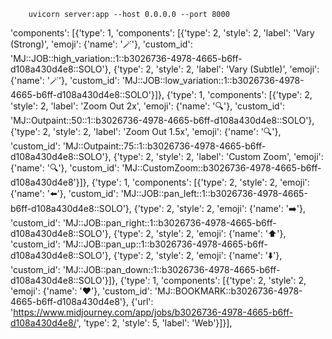 ```
    uvicorn server:app --host 0.0.0.0 --port 8000
```


'components': [{'type': 1, 'components': [{'type': 2, 'style': 2, 'label': 'Vary (Strong)', 'emoji': {'name': '🪄'}, 'custom_id': 'MJ::JOB::high_variation::1::b3026736-4978-4665-b6ff-d108a430d4e8::SOLO'}, {'type': 2, 'style': 2, 'label': 'Vary (Subtle)', 'emoji': {'name': '🪄'}, 'custom_id': 'MJ::JOB::low_variation::1::b3026736-4978-4665-b6ff-d108a430d4e8::SOLO'}]}, {'type': 1, 'components': [{'type': 2, 'style': 2, 'label': 'Zoom Out 2x', 'emoji': {'name': '🔍'}, 'custom_id': 'MJ::Outpaint::50::1::b3026736-4978-4665-b6ff-d108a430d4e8::SOLO'}, {'type': 2, 'style': 2, 'label': 'Zoom Out 1.5x', 'emoji': {'name': '🔍'}, 'custom_id': 'MJ::Outpaint::75::1::b3026736-4978-4665-b6ff-d108a430d4e8::SOLO'}, {'type': 2, 'style': 2, 'label': 'Custom Zoom', 'emoji': {'name': '🔍'}, 'custom_id': 'MJ::CustomZoom::b3026736-4978-4665-b6ff-d108a430d4e8'}]}, {'type': 1, 'components': [{'type': 2, 'style': 2, 'emoji': {'name': '⬅️'}, 'custom_id': 'MJ::JOB::pan_left::1::b3026736-4978-4665-b6ff-d108a430d4e8::SOLO'}, {'type': 2, 'style': 2, 'emoji': {'name': '➡️'}, 'custom_id': 'MJ::JOB::pan_right::1::b3026736-4978-4665-b6ff-d108a430d4e8::SOLO'}, {'type': 2, 'style': 2, 'emoji': {'name': '⬆️'}, 'custom_id': 'MJ::JOB::pan_up::1::b3026736-4978-4665-b6ff-d108a430d4e8::SOLO'}, {'type': 2, 'style': 2, 'emoji': {'name': '⬇️'}, 'custom_id': 'MJ::JOB::pan_down::1::b3026736-4978-4665-b6ff-d108a430d4e8::SOLO'}]}, {'type': 1, 'components': [{'type': 2, 'style': 2, 'emoji': {'name': '❤️'}, 'custom_id': 'MJ::BOOKMARK::b3026736-4978-4665-b6ff-d108a430d4e8'}, {'url': 'https://www.midjourney.com/app/jobs/b3026736-4978-4665-b6ff-d108a430d4e8/', 'type': 2, 'style': 5, 'label': 'Web'}]}],